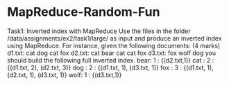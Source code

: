 # MapReduce-Random-Fun
Task1: Inverted index with MapReduce
Use the files in the folder /data/assignments/ex2/task1/large/ as input and produce an inverted
index using MapReduce. For instance, given the following documents: (4 marks)
d1.txt: cat dog cat fox
d2.txt: cat bear cat cat fox
d3.txt: fox wolf dog
you should build the following full inverted index.
bear: 1 : {(d2.txt,1)}
cat : 2 : {(d1.txt, 2), (d2.txt, 3)}
dog : 2 : {(d1.txt, 1), (d3.txt, 1)}
fox : 3 : {(d1.txt, 1), (d2.txt, 1), (d3.txt, 1)}
wolf: 1 : {(d3.txt,1)}
